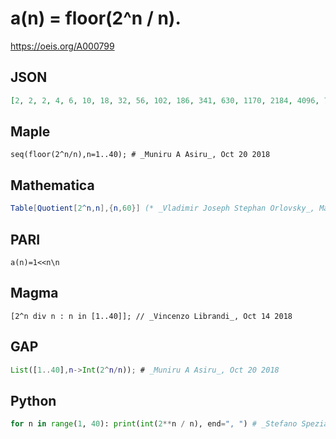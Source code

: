 # a\(n\) \= floor\(2^n / n\)\.
https://oeis.org/A000799
## JSON
```JSON
[2, 2, 2, 4, 6, 10, 18, 32, 56, 102, 186, 341, 630, 1170, 2184, 4096, 7710, 14563, 27594, 52428, 99864, 190650, 364722, 699050, 1342177, 2581110, 4971026, 9586980, 18512790, 35791394, 69273666, 134217728, 260301048, 505290270, 981706810, 1908874353]
```
## Maple
```Maple
seq(floor(2^n/n),n=1..40); # _Muniru A Asiru_, Oct 20 2018
```
## Mathematica
```Mathematica
Table[Quotient[2^n,n],{n,60}] (* _Vladimir Joseph Stephan Orlovsky_, May 07 2011 *)
```
## PARI
```PARI
a(n)=1<<n\n
```
## Magma
```Magma
[2^n div n : n in [1..40]]; // _Vincenzo Librandi_, Oct 14 2018
```
## GAP
```GAP
List([1..40],n->Int(2^n/n)); # _Muniru A Asiru_, Oct 20 2018
```
## Python
```Python
for n in range(1, 40): print(int(2**n / n), end=", ") # _Stefano Spezia_, Oct 20 2018
```
